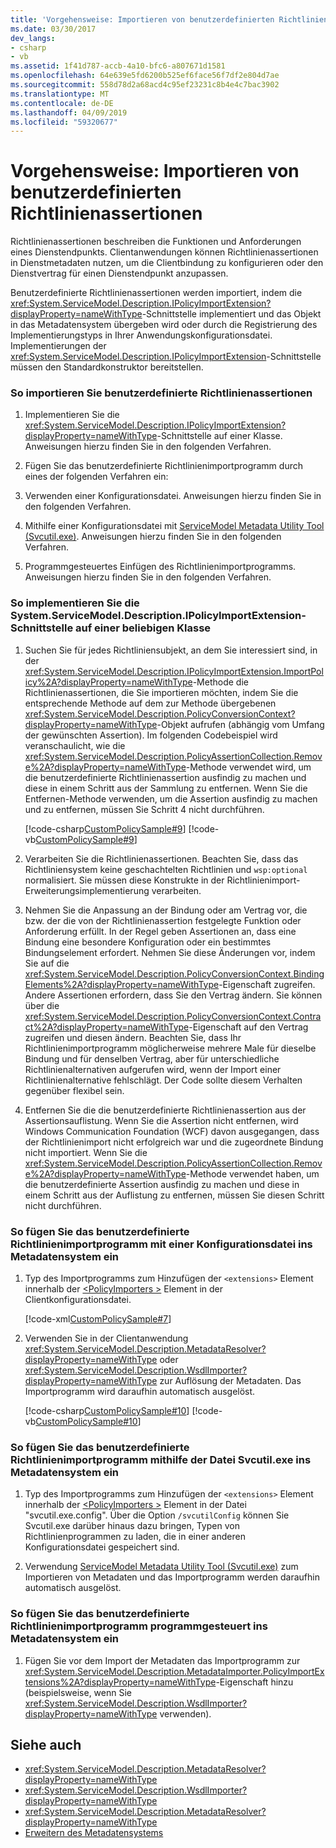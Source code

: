```yaml
---
title: 'Vorgehensweise: Importieren von benutzerdefinierten Richtlinienassertionen'
ms.date: 03/30/2017
dev_langs:
- csharp
- vb
ms.assetid: 1f41d787-accb-4a10-bfc6-a807671d1581
ms.openlocfilehash: 64e639e5fd6200b525ef6face56f7df2e804d7ae
ms.sourcegitcommit: 558d78d2a68acd4c95ef23231c8b4e4c7bac3902
ms.translationtype: MT
ms.contentlocale: de-DE
ms.lasthandoff: 04/09/2019
ms.locfileid: "59320677"
---
```

# <a name="how-to-import-custom-policy-assertions"></a>Vorgehensweise: Importieren von benutzerdefinierten Richtlinienassertionen
Richtlinienassertionen beschreiben die Funktionen und Anforderungen eines Dienstendpunkts.  Clientanwendungen können Richtlinienassertionen in Dienstmetadaten nutzen, um die Clientbindung zu konfigurieren oder den Dienstvertrag für einen Dienstendpunkt anzupassen.  
  
 Benutzerdefinierte Richtlinienassertionen werden importiert, indem die <xref:System.ServiceModel.Description.IPolicyImportExtension?displayProperty=nameWithType>-Schnittstelle implementiert und das Objekt in das Metadatensystem übergeben wird oder durch die Registrierung des Implementierungstyps in Ihrer Anwendungskonfigurationsdatei.  Implementierungen der <xref:System.ServiceModel.Description.IPolicyImportExtension>-Schnittstelle müssen den Standardkonstruktor bereitstellen.  
  
### <a name="to-import-custom-policy-assertions"></a>So importieren Sie benutzerdefinierte Richtlinienassertionen  
  
1. Implementieren Sie die <xref:System.ServiceModel.Description.IPolicyImportExtension?displayProperty=nameWithType>-Schnittstelle auf einer Klasse. Anweisungen hierzu finden Sie in den folgenden Verfahren.  
  
2. Fügen Sie das benutzerdefinierte Richtlinienimportprogramm durch eines der folgenden Verfahren ein:  
  
3. Verwenden einer Konfigurationsdatei. Anweisungen hierzu finden Sie in den folgenden Verfahren.  
  
4. Mithilfe einer Konfigurationsdatei mit [ServiceModel Metadata Utility Tool (Svcutil.exe)](../../../../docs/framework/wcf/servicemodel-metadata-utility-tool-svcutil-exe.md). Anweisungen hierzu finden Sie in den folgenden Verfahren.  
  
5. Programmgesteuertes Einfügen des Richtlinienimportprogramms. Anweisungen hierzu finden Sie in den folgenden Verfahren.  
  
### <a name="to-implement-the-systemservicemodeldescriptionipolicyimportextension-interface-on-any-class"></a>So implementieren Sie die System.ServiceModel.Description.IPolicyImportExtension-Schnittstelle auf einer beliebigen Klasse  
  
1. Suchen Sie für jedes Richtliniensubjekt, an dem Sie interessiert sind, in der <xref:System.ServiceModel.Description.IPolicyImportExtension.ImportPolicy%2A?displayProperty=nameWithType>-Methode die Richtlinienassertionen, die Sie importieren möchten, indem Sie die entsprechende Methode auf dem zur Methode übergebenen <xref:System.ServiceModel.Description.PolicyConversionContext?displayProperty=nameWithType>-Objekt aufrufen (abhängig vom Umfang der gewünschten Assertion). Im folgenden Codebeispiel wird veranschaulicht, wie die <xref:System.ServiceModel.Description.PolicyAssertionCollection.Remove%2A?displayProperty=nameWithType>-Methode verwendet wird, um die benutzerdefinierte Richtlinienassertion ausfindig zu machen und diese in einem Schritt aus der Sammlung zu entfernen. Wenn Sie die Entfernen-Methode verwenden, um die Assertion ausfindig zu machen und zu entfernen, müssen Sie Schritt 4 nicht durchführen.  
  
     [!code-csharp[CustomPolicySample#9](../../../../samples/snippets/csharp/VS_Snippets_CFX/custompolicysample/cs/policyimporter.cs#9)]
     [!code-vb[CustomPolicySample#9](../../../../samples/snippets/visualbasic/VS_Snippets_CFX/custompolicysample/vb/policyimporter.vb#9)]  
  
2. Verarbeiten Sie die Richtlinienassertionen. Beachten Sie, dass das Richtliniensystem keine geschachtelten Richtlinien und `wsp:optional` normalisiert. Sie müssen diese Konstrukte in der Richtlinienimport-Erweiterungsimplementierung verarbeiten.  
  
3. Nehmen Sie die Anpassung an der Bindung oder am Vertrag vor, die bzw. der die von der Richtlinienassertion festgelegte Funktion oder Anforderung erfüllt. In der Regel geben Assertionen an, dass eine Bindung eine besondere Konfiguration oder ein bestimmtes Bindungselement erfordert. Nehmen Sie diese Änderungen vor, indem Sie auf die <xref:System.ServiceModel.Description.PolicyConversionContext.BindingElements%2A?displayProperty=nameWithType>-Eigenschaft zugreifen. Andere Assertionen erfordern, dass Sie den Vertrag ändern.  Sie können über die <xref:System.ServiceModel.Description.PolicyConversionContext.Contract%2A?displayProperty=nameWithType>-Eigenschaft auf den Vertrag zugreifen und diesen ändern.  Beachten Sie, dass Ihr Richtlinienimportprogramm möglicherweise mehrere Male für dieselbe Bindung und für denselben Vertrag, aber für unterschiedliche Richtlinienalternativen aufgerufen wird, wenn der Import einer Richtlinienalternative fehlschlägt. Der Code sollte diesem Verhalten gegenüber flexibel sein.  
  
4. Entfernen Sie die die benutzerdefinierte Richtlinienassertion aus der Assertionsauflistung. Wenn Sie die Assertion nicht entfernen, wird Windows Communication Foundation (WCF) davon ausgegangen, dass der Richtlinienimport nicht erfolgreich war und die zugeordnete Bindung nicht importiert. Wenn Sie die <xref:System.ServiceModel.Description.PolicyAssertionCollection.Remove%2A?displayProperty=nameWithType>-Methode verwendet haben, um die benutzerdefinierte Assertion ausfindig zu machen und diese in einem Schritt aus der Auflistung zu entfernen, müssen Sie diesen Schritt nicht durchführen.  
  
### <a name="to-insert-the-custom-policy-importer-into-the-metadata-system-using-a-configuration-file"></a>So fügen Sie das benutzerdefinierte Richtlinienimportprogramm mit einer Konfigurationsdatei ins Metadatensystem ein  
  
1. Typ des Importprogramms zum Hinzufügen der `<extensions>` Element innerhalb der [ \<PolicyImporters >](../../../../docs/framework/configure-apps/file-schema/wcf/policyimporters.md) Element in der Clientkonfigurationsdatei.  
  
     [!code-xml[CustomPolicySample#7](../../../../samples/snippets/csharp/VS_Snippets_CFX/custompolicysample/cs/client.exe.config#7)]   
  
2. Verwenden Sie in der Clientanwendung <xref:System.ServiceModel.Description.MetadataResolver?displayProperty=nameWithType> oder <xref:System.ServiceModel.Description.WsdlImporter?displayProperty=nameWithType> zur Auflösung der Metadaten. Das Importprogramm wird daraufhin automatisch ausgelöst.  
  
     [!code-csharp[CustomPolicySample#10](../../../../samples/snippets/csharp/VS_Snippets_CFX/custompolicysample/cs/client.cs#10)]
     [!code-vb[CustomPolicySample#10](../../../../samples/snippets/visualbasic/VS_Snippets_CFX/custompolicysample/vb/client.vb#10)]  
  
### <a name="to-insert-the-custom-policy-importer-into-the-metadata-system-using-svcutilexe"></a>So fügen Sie das benutzerdefinierte Richtlinienimportprogramm mithilfe der Datei Svcutil.exe ins Metadatensystem ein  
  
1. Typ des Importprogramms zum Hinzufügen der `<extensions>` Element innerhalb der [ \<PolicyImporters >](../../../../docs/framework/configure-apps/file-schema/wcf/policyimporters.md) Element in der Datei "svcutil.exe.config". Über die Option `/svcutilConfig` können Sie Svcutil.exe darüber hinaus dazu bringen, Typen von Richtlinienprogrammen zu laden, die in einer anderen Konfigurationsdatei gespeichert sind.  
  
2. Verwendung [ServiceModel Metadata Utility Tool (Svcutil.exe)](../../../../docs/framework/wcf/servicemodel-metadata-utility-tool-svcutil-exe.md) zum Importieren von Metadaten und das Importprogramm werden daraufhin automatisch ausgelöst.  
  
### <a name="to-insert-the-custom-policy-importer-into-the-metadata-system-programmatically"></a>So fügen Sie das benutzerdefinierte Richtlinienimportprogramm programmgesteuert ins Metadatensystem ein  
  
1. Fügen Sie vor dem Import der Metadaten das Importprogramm zur <xref:System.ServiceModel.Description.MetadataImporter.PolicyImportExtensions%2A?displayProperty=nameWithType>-Eigenschaft hinzu (beispielsweise, wenn Sie <xref:System.ServiceModel.Description.WsdlImporter?displayProperty=nameWithType> verwenden).  
  
## <a name="see-also"></a>Siehe auch

- <xref:System.ServiceModel.Description.MetadataResolver?displayProperty=nameWithType>
- <xref:System.ServiceModel.Description.WsdlImporter?displayProperty=nameWithType>
- <xref:System.ServiceModel.Description.MetadataResolver?displayProperty=nameWithType>
- [Erweitern des Metadatensystems](../../../../docs/framework/wcf/extending/extending-the-metadata-system.md)
